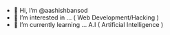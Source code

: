 - 👋 Hi, I’m @aashishbansod
- 👀 I’m interested in ... ( Web Development/Hacking )
- 🌱 I’m currently learning ... A.I ( Artificial Intelligence )

<!---
aashishbansod/aashishbansod is a ✨ special ✨ repository because its `README.md` (this file) appears on your GitHub profile.
You can click the Preview link to take a look at your changes.
--->
